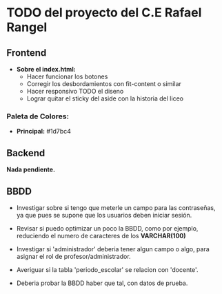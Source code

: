 # TODO del proyecto del C.E Rafael Rangel


## Frontend

* **Sobre el index.html:**
  * Hacer funcionar los botones
  * Corregir los desbordamientos con fit-content o similar
  * Hacer responsivo TODO el diseno
  * Lograr quitar el sticky del aside con la historia del liceo

### Paleta de Colores:

* **Principal:** #1d7bc4


## Backend

**Nada pendiente.**


## BBDD

  
* Investigar sobre si tengo que meterle un campo para las contraseñas, ya que pues se supone que los usuarios deben iniciar sesión.

* Revisar si puedo optimizar un poco la BBDD, como por ejemplo, reduciendo el numero de caracteres de los **VARCHAR(100)**

* Investigar si 'administrador' deberia tener algun campo o algo, para asignar el rol de profesor/administrador.

* Averiguar si la tabla 'periodo_escolar' se relacion con 'docente'.

* Deberia probar la BBDD haber que tal, con datos de prueba.
